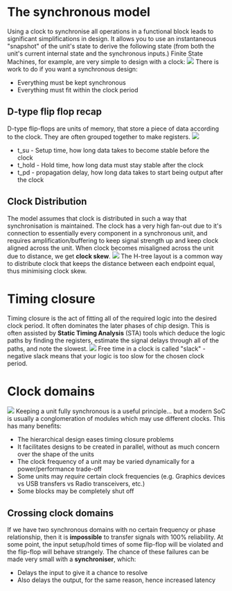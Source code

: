 # The synchronous model
Using a clock to synchronise all operations in a functional block leads to significant simplifications in design. It allows you to use an instantaneous "snapshot" of the unit's state to derive the following state (from both the unit's current internal state and the synchronous inputs.)
Finite State Machines, for example, are very simple to design with a clock:
![](Pasted%20image%2020231025090259.png)
There is work to do if you want a synchronous design:
- Everything must be kept synchronous
- Everything must fit within the clock period

## D-type flip flop recap
D-type flip-flops are units of memory, that store a piece of data according to the clock. They are often grouped together to make registers.
![](Pasted%20image%2020231025090550.png)
- t_su - Setup time, how long data takes to become stable before the clock
- t_hold - Hold time, how long data must stay stable after the clock
- t_pd - propagation delay, how long data takes to start being output after the clock

## Clock Distribution
The model assumes that clock is distributed in such a way that synchronisation is maintained. The clock has a very high fan-out due to it's connection to essentially every component in a synchronous unit, and requires amplification/buffering to keep signal strength up and keep clock aligned across the unit.
When clock becomes misaligned across the unit due to distance, we get **clock skew**.
![](Pasted%20image%2020231025091127.png)
The H-tree layout is a common way to distribute clock that keeps the distance between each endpoint equal, thus minimising clock skew.

# Timing closure
Timing closure is the act of fitting all of the required logic into the desired clock period. It often dominates the later phases of chip design.
This is often assisted by **Static Timing Analysis** (STA) tools which deduce the logic paths by finding the registers, estimate the signal delays through all of the paths, and note the slowest.
![](Pasted%20image%2020231025091650.png)
Free time in a clock is called "slack" - negative slack means that your logic is too slow for the chosen clock period.

# Clock domains
![](Pasted%20image%2020231025092853.png)
Keeping a unit fully synchronous is a useful principle... but a modern SoC is usually a conglomeration of modules which may use different clocks. This has many benefits:
- The hierarchical design eases timing closure problems
- It facilitates designs to be created in parallel, without as much concern over the shape of the units
- The clock frequency of a unit may be varied dynamically for a power/performance trade-off
- Some units may *require* certain clock frequencies (e.g. Graphics devices vs USB transfers vs Radio transceivers, etc.)
- Some blocks may be completely shut off

## Crossing clock domains
If we have two synchronous domains with no certain frequency or phase relationship, then it is **impossible** to transfer signals with 100% reliability. At some point, the input setup/hold times of some flip-flop will be violated and the flip-flop will behave strangely.
The chance of these failures can be made very small with a **synchroniser**, which:
- Delays the input to give it a chance to resolve
- Also delays the output, for the same reason, hence increased latency